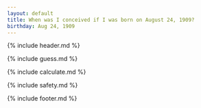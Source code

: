 ```yaml
---
layout: default
title: When was I conceived if I was born on August 24, 1909?
birthday: Aug 24, 1909
---
```


{% include header.md %}

{% include guess.md %}

{% include calculate.md %}

{% include safety.md %}

{% include footer.md %}




